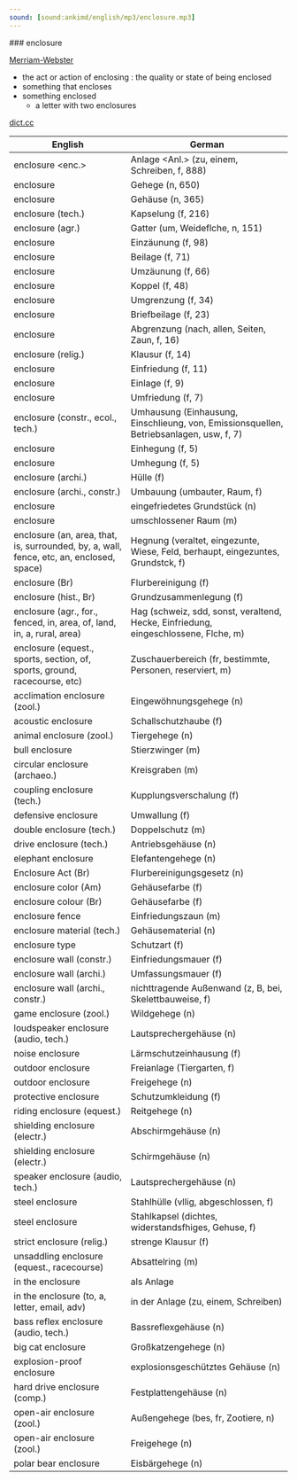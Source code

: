 ```yaml
---
sound: [sound:ankimd/english/mp3/enclosure.mp3]
---
```


\### enclosure

[Merriam-Webster](https://www.merriam-webster.com/dictionary/enclosure)

- the act or action of enclosing : the quality or state of being enclosed
- something that encloses
- something enclosed
    - a letter with two enclosures

[dict.cc](https://www.dict.cc/enclosure)

| English        | German       |
| -------------- | ------------ |
| enclosure <enc.> | Anlage <Anl.> (zu, einem, Schreiben, f, 888) |
| enclosure | Gehege (n, 650) |
| enclosure | Gehäuse (n, 365) |
| enclosure (tech.) | Kapselung (f, 216) |
| enclosure (agr.) | Gatter (um, Weideflche, n, 151) |
| enclosure | Einzäunung (f, 98) |
| enclosure | Beilage (f, 71) |
| enclosure | Umzäunung (f, 66) |
| enclosure | Koppel (f, 48) |
| enclosure | Umgrenzung (f, 34) |
| enclosure | Briefbeilage (f, 23) |
| enclosure | Abgrenzung (nach, allen, Seiten, Zaun, f, 16) |
| enclosure (relig.) | Klausur (f, 14) |
| enclosure | Einfriedung (f, 11) |
| enclosure | Einlage (f, 9) |
| enclosure | Umfriedung (f, 7) |
| enclosure (constr., ecol., tech.) | Umhausung (Einhausung, Einschlieung, von, Emissionsquellen, Betriebsanlagen, usw, f, 7) |
| enclosure | Einhegung (f, 5) |
| enclosure | Umhegung (f, 5) |
| enclosure (archi.) | Hülle (f) |
| enclosure (archi., constr.) | Umbauung (umbauter, Raum, f) |
| enclosure | eingefriedetes Grundstück (n) |
| enclosure | umschlossener Raum (m) |
| enclosure (an, area, that, is, surrounded, by, a, wall, fence, etc, an, enclosed, space) | Hegnung (veraltet, eingezunte, Wiese, Feld, berhaupt, eingezuntes, Grundstck, f) |
| enclosure (Br) | Flurbereinigung (f) |
| enclosure (hist., Br) | Grundzusammenlegung (f) |
| enclosure (agr., for., fenced, in, area, of, land, in, a, rural, area) | Hag (schweiz, sdd, sonst, veraltend, Hecke, Einfriedung, eingeschlossene, Flche, m) |
| enclosure (equest., sports, section, of, sports, ground, racecourse, etc) | Zuschauerbereich (fr, bestimmte, Personen, reserviert, m) |
| acclimation enclosure (zool.) | Eingewöhnungsgehege (n) |
| acoustic enclosure | Schallschutzhaube (f) |
| animal enclosure (zool.) | Tiergehege (n) |
| bull enclosure | Stierzwinger (m) |
| circular enclosure (archaeo.) | Kreisgraben (m) |
| coupling enclosure (tech.) | Kupplungsverschalung (f) |
| defensive enclosure | Umwallung (f) |
| double enclosure (tech.) | Doppelschutz (m) |
| drive enclosure (tech.) | Antriebsgehäuse (n) |
| elephant enclosure | Elefantengehege (n) |
| Enclosure Act (Br) | Flurbereinigungsgesetz (n) |
| enclosure color (Am) | Gehäusefarbe (f) |
| enclosure colour (Br) | Gehäusefarbe (f) |
| enclosure fence | Einfriedungszaun (m) |
| enclosure material (tech.) | Gehäusematerial (n) |
| enclosure type | Schutzart (f) |
| enclosure wall (constr.) | Einfriedungsmauer (f) |
| enclosure wall (archi.) | Umfassungsmauer (f) |
| enclosure wall (archi., constr.) | nichttragende Außenwand (z, B, bei, Skelettbauweise, f) |
| game enclosure (zool.) | Wildgehege (n) |
| loudspeaker enclosure (audio, tech.) | Lautsprechergehäuse (n) |
| noise enclosure | Lärmschutzeinhausung (f) |
| outdoor enclosure | Freianlage (Tiergarten, f) |
| outdoor enclosure | Freigehege (n) |
| protective enclosure | Schutzumkleidung (f) |
| riding enclosure (equest.) | Reitgehege (n) |
| shielding enclosure (electr.) | Abschirmgehäuse (n) |
| shielding enclosure (electr.) | Schirmgehäuse (n) |
| speaker enclosure (audio, tech.) | Lautsprechergehäuse (n) |
| steel enclosure | Stahlhülle (vllig, abgeschlossen, f) |
| steel enclosure | Stahlkapsel (dichtes, widerstandsfhiges, Gehuse, f) |
| strict enclosure (relig.) | strenge Klausur (f) |
| unsaddling enclosure (equest., racecourse) | Absattelring (m) |
| in the enclosure | als Anlage |
| in the enclosure (to, a, letter, email, adv) | in der Anlage (zu, einem, Schreiben) |
| bass reflex enclosure (audio, tech.) | Bassreflexgehäuse (n) |
| big cat enclosure | Großkatzengehege (n) |
| explosion-proof enclosure | explosionsgeschütztes Gehäuse (n) |
| hard drive enclosure (comp.) | Festplattengehäuse (n) |
| open-air enclosure (zool.) | Außengehege (bes, fr, Zootiere, n) |
| open-air enclosure (zool.) | Freigehege (n) |
| polar bear enclosure | Eisbärgehege (n) |
